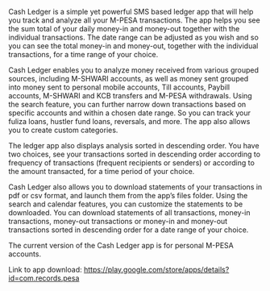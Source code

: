 Cash Ledger is a simple yet powerful SMS based ledger app that will help you track and analyze all your M-PESA transactions. The app helps you see the sum total of your daily money-in and money-out together with the individual transactions. The date range can be adjusted as you wish and so you can see the total money-in and money-out, together with the individual transactions, for a time range of your choice.

Cash Ledger enables you to analyze money received from various grouped sources, including M-SHWARI accounts, as well as money sent grouped into money sent to personal mobile accounts, Till accounts, Paybill accounts, M-SHWARI and KCB transfers and M-PESA withdrawals. Using the search feature, you can further narrow down transactions based on specific accounts and within a chosen date range. So you can track your fuliza loans, hustler fund loans, reversals, and more. The app also allows you to create custom categories.

The ledger app also displays analysis sorted in descending order. You have two choices, see your transactions sorted in descending order according to frequency of transactions (frequent recipients or senders) or according to the amount transacted, for a time period of your choice.

Cash Ledger also allows you to download statements of your transactions in pdf or csv format, and launch them from the app’s files folder. Using the search and calendar features, you can customize the statements to be downloaded. You can download statements of all transactions, money-in transactions, money-out transactions or money-in and money-out transactions sorted in descending order for a date range of your choice.

The current version of the Cash Ledger app is for personal M-PESA accounts.

Link to app download: https://play.google.com/store/apps/details?id=com.records.pesa
